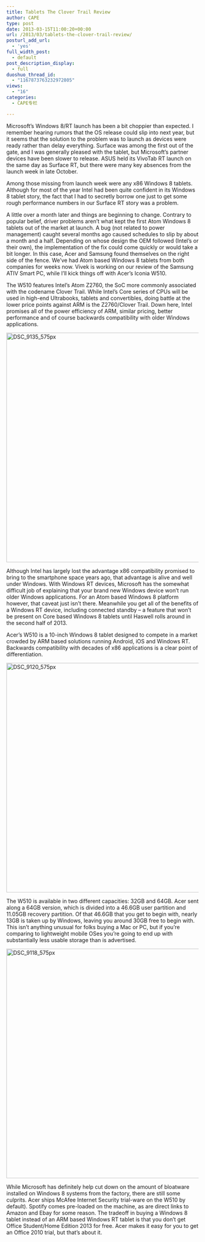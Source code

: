```yaml
---
title: Tablets The Clover Trail Review
author: CAPE
type: post
date: 2013-03-15T11:00:20+00:00
url: /2013/03/tablets-the-clover-trail-review/
posturl_add_url:
  - 'yes'
full_width_post:
  - default
post_description_display:
  - full
duoshuo_thread_id:
  - "1167873763232972805"
views:
  - "16"
categories:
  - CAPE专栏

---
```

Microsoft’s Windows 8/RT launch has been a bit choppier than expected. I remember hearing rumors that the OS release could slip into next year, but it seems that the solution to the problem was to launch as devices were ready rather than delay everything. Surface was among the first out of the gate, and I was generally pleased with the tablet, but Microsoft’s partner devices have been slower to release. ASUS held its VivoTab RT launch on the same day as Surface RT, but there were many key absences from the launch week in late October.

Among those missing from launch week were any x86 Windows 8 tablets. Although for most of the year Intel had been quite confident in its Windows 8 tablet story, the fact that I had to secretly borrow one just to get some rough performance numbers in our Surface RT story was a problem.

A little over a month later and things are beginning to change. Contrary to popular belief, driver problems aren’t what kept the first Atom Windows 8 tablets out of the market at launch. A bug (not related to power management) caught several months ago caused schedules to slip by about a month and a half. Depending on whose design the OEM followed (Intel’s or their own), the implementation of the fix could come quickly or would take a bit longer. In this case, Acer and Samsung found themselves on the right side of the fence. We’ve had Atom based Windows 8 tablets from both companies for weeks now. Vivek is working on our review of the Samsung ATIV Smart PC, while I’ll kick things off with Acer’s Iconia W510.

The W510 features Intel’s Atom Z2760, the SoC more commonly associated with the codename Clover Trail. While Intel’s Core series of CPUs will be used in high-end Ultrabooks, tablets and convertibles, doing battle at the lower price points against ARM is the Z2760/Clover Trail. Down here, Intel promises all of the power efficiency of ARM, similar pricing, better performance and of course backwards compatibility with older Windows applications.

[<img class="alignnone size-full wp-image-175" alt="DSC_9135_575px" src="http://up.crumina.net/maestro-demo/wp-content/uploads/2013/03/DSC_9135_575px.jpg" width="906" height="600" />][1]

Although Intel has largely lost the advantage x86 compatibility promised to bring to the smartphone space years ago, that advantage is alive and well under Windows. With Windows RT devices, Microsoft has the somewhat difficult job of explaining that your brand new Windows device won’t run older Windows applications. For an Atom based Windows 8 platform however, that caveat just isn’t there. Meanwhile you get all of the benefits of a Windows RT device, including connected standby &#8211; a feature that won’t be present on Core based Windows 8 tablets until Haswell rolls around in the second half of 2013.

Acer’s W510 is a 10-inch Windows 8 tablet designed to compete in a market crowded by ARM based solutions running Android, iOS and Windows RT. Backwards compatibility with decades of x86 applications is a clear point of differentiation.

[<img class="alignnone size-full wp-image-174" alt="DSC_9120_575px" src="http://up.crumina.net/maestro-demo/wp-content/uploads/2013/03/DSC_9120_575px.jpg" width="906" height="600" />][2]

The W510 is available in two different capacities: 32GB and 64GB. Acer sent along a 64GB version, which is divided into a 46.6GB user partition and 11.05GB recovery partition. Of that 46.6GB that you get to begin with, nearly 13GB is taken up by Windows, leaving you around 30GB free to begin with. This isn’t anything unusual for folks buying a Mac or PC, but if you’re comparing to lightweight mobile OSes you’re going to end up with substantially less usable storage than is advertised.

[<img class="alignnone size-full wp-image-173" alt="DSC_9118_575px" src="http://up.crumina.net/maestro-demo/wp-content/uploads/2013/03/DSC_9118_575px.jpg" width="780" height="600" />][3]

While Microsoft has definitely help cut down on the amount of bloatware installed on Windows 8 systems from the factory, there are still some culprits. Acer ships McAfee Internet Security trial-ware on the W510 by default). Spotify comes pre-loaded on the machine, as are direct links to Amazon and Ebay for some reason. The tradeoff in buying a Windows 8 tablet instead of an ARM based Windows RT tablet is that you don’t get Office Student/Home Edition 2013 for free. Acer makes it easy for you to get an Office 2010 trial, but that’s about it.

 [1]: http://up.crumina.net/maestro-demo/wp-content/uploads/2013/03/DSC_9135_575px.jpg
 [2]: http://up.crumina.net/maestro-demo/wp-content/uploads/2013/03/DSC_9120_575px.jpg
 [3]: http://up.crumina.net/maestro-demo/wp-content/uploads/2013/03/DSC_9118_575px.jpg